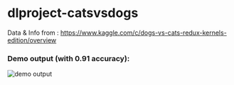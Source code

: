 # dlproject-catsvsdogs

Data & Info from : https://www.kaggle.com/c/dogs-vs-cats-redux-kernels-edition/overview

### Demo output (with 0.91 accuracy):

![demo output](https://user-images.githubusercontent.com/68454409/106484774-e5797800-64ea-11eb-9b51-cc2793efafbe.png)
